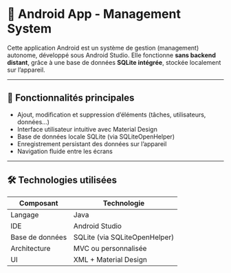 # 📱 Android App - Management System

Cette application Android est un système de gestion (management) autonome, développé sous Android Studio. Elle fonctionne **sans backend distant**, grâce à une base de données **SQLite intégrée**, stockée localement sur l’appareil.

---

## 🔧 Fonctionnalités principales

- Ajout, modification et suppression d’éléments (tâches, utilisateurs, données…)
- Interface utilisateur intuitive avec Material Design
- Base de données locale SQLite (via SQLiteOpenHelper)
- Enregistrement persistant des données sur l’appareil
- Navigation fluide entre les écrans

---

## 🛠️ Technologies utilisées

| Composant        | Technologie                   |
|------------------|-------------------------------|
| Langage          | Java            |
| IDE              | Android Studio                |
| Base de données  | SQLite (via SQLiteOpenHelper) |
| Architecture     | MVC ou personnalisée          |
| UI               | XML + Material Design         |


